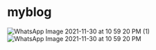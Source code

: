 # myblog
![WhatsApp Image 2021-11-30 at 10 59 20 PM (1)](https://user-images.githubusercontent.com/44155189/144097942-f0fa0551-1464-4f47-b80c-8fe2d919a961.jpeg)
![WhatsApp Image 2021-11-30 at 10 59 20 PM](https://user-images.githubusercontent.com/44155189/144097952-f101f855-c419-4110-87a3-1060c3ff4fe1.jpeg)
